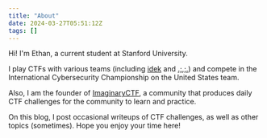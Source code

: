 ```yaml
---
title: "About"
date: 2024-03-27T05:51:12Z
tags: []
---
```


Hi! I'm Ethan, a current student at Stanford University.

I play CTFs with various teams (including [idek](https://idek.team) and [.;,;.](https://ctf.gg)) and compete in the International Cybersecurity Championship on the United States team.

Also, I am the founder of [ImaginaryCTF](https://imaginaryctf.org), a community that produces daily CTF challenges for the community to learn and practice.

On this blog, I post occasional writeups of CTF challenges, as well as other topics (sometimes). Hope you enjoy your time here!
